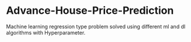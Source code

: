 # Advance-House-Price-Prediction
Machine learning regression type problem solved using different ml and dl algorithms with Hyperparameter.
